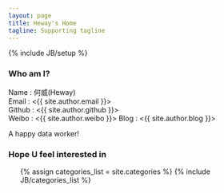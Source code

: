 ```yaml
---
layout: page
title: Heway's Home
tagline: Supporting tagline
---
```

{% include JB/setup %}

### Who am I?

Name : 何威(Heway)  
Email : <{{ site.author.email }}>  
Github : <{{ site.author.github }}>  
Weibo : <{{ site.author.weibo }}>
Blog : <{{ site.author.blog }}>

A happy data worker!

### Hope U feel interested in

<ul class="tag_box inline">
  {% assign categories_list = site.categories %}
  {% include JB/categories_list %}
</ul>

